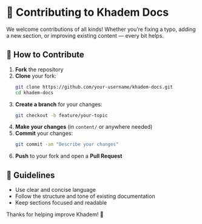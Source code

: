 # 🤝 Contributing to Khadem Docs

We welcome contributions of all kinds! Whether you’re fixing a typo, adding a new section, or improving existing content — every bit helps.

## 🚀 How to Contribute

1. **Fork** the repository
2. **Clone** your fork:
   ```bash
   git clone https://github.com/your-username/khadem-docs.git
   cd khadem-docs
   ```
3. **Create a branch** for your changes:
   ```bash
   git checkout -b feature/your-topic
   ```
4. **Make your changes** (in `content/` or anywhere needed)
5. **Commit** your changes:
   ```bash
   git commit -am "Describe your changes"
   ```
6. **Push** to your fork and open a **Pull Request**

## 📝 Guidelines

- Use clear and concise language
- Follow the structure and tone of existing documentation
- Keep sections focused and readable

Thanks for helping improve Khadem! 💙